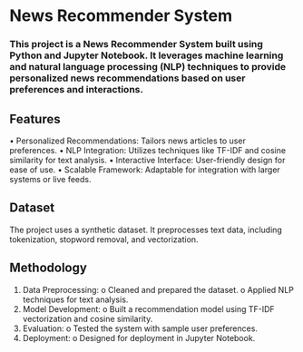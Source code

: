 # News Recommender System
### This project is a News Recommender System built using Python and Jupyter Notebook. It leverages machine learning and natural language processing (NLP) techniques to provide personalized news recommendations based on user preferences and interactions.
 
## Features
•	Personalized Recommendations: Tailors news articles to user preferences.
•	NLP Integration: Utilizes techniques like TF-IDF and cosine similarity for text analysis.
•	Interactive Interface: User-friendly design for ease of use.
•	Scalable Framework: Adaptable for integration with larger systems or live feeds.
 
## Dataset
The project uses a synthetic dataset. It preprocesses text data, including tokenization, stopword removal, and vectorization.
 
## Methodology
1.	Data Preprocessing:
o	Cleaned and prepared the dataset.
o	Applied NLP techniques for text analysis.
2.	Model Development:
o	Built a recommendation model using TF-IDF vectorization and cosine similarity.
3.	Evaluation:
o	Tested the system with sample user preferences.
4.	Deployment:
o	Designed for deployment in Jupyter Notebook.
